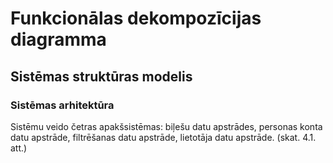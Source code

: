 # Funkcionālas dekompozīcijas diagramma
## Sistēmas struktūras modelis
### Sistēmas arhitektūra
Sistēmu veido četras apakšsistēmas: biļešu datu apstrādes, personas konta datu apstrāde, filtrēšanas datu apstrāde, lietotāja datu apstrāde. (skat. 4.1. att.)

